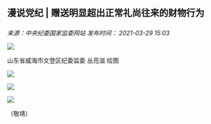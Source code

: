## 漫说党纪 | 赠送明显超出正常礼尚往来的财物行为

### 

_来源：中央纪委国家监委网站_ _发布时间： 2021-03-29 15:03_

![](https://www.ccdi.gov.cn/hdjln/ywtt/202103/W020210531594710926870.jpg)

山东省威海市文登区纪委监委 丛亮滋 绘图

![](https://www.ccdi.gov.cn/hdjln/ywtt/202103/W020210531594711041299.jpg)

![](https://www.ccdi.gov.cn/hdjln/ywtt/202103/W020210531594711165096.jpg)

![](https://www.ccdi.gov.cn/hdjln/ywtt/202103/W020210531594711275648.jpg)

（敬靖）